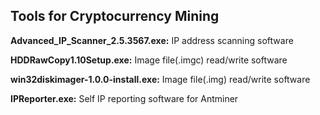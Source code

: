 <h2>Tools for Cryptocurrency Mining</h2>

<b>Advanced_IP_Scanner_2.5.3567.exe:</b> IP address scanning software

<b>HDDRawCopy1.10Setup.exe:</b> Image file(.imgc) read/write software

<b>win32diskimager-1.0.0-install.exe:</b> Image file(.img) read/write software

<b>IPReporter.exe:</b> Self IP reporting software for Antminer
